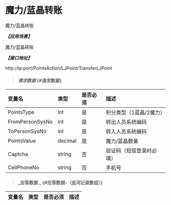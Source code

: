 # 魔力/蓝晶转账

魔力/蓝晶转账

_**【应用场景】**_

魔力/蓝晶转账

_**【接口地址】**_

http://ip:port/PointsAction/LJPoint/TransferLJPoint

> #### _请求数据_ {#请求数据}

| 变量名 | 类型 | 是否必须 | 描述 |
| :--- | :--- | :--- | :--- |
| PointsType| int | 是 |积分类型（1蓝晶/2魔力） | 
| FromPersonSysNo| int | 是 |转出人员系统编码 |
| ToPersonSysNo| int | 是 |转入人员系统编码 |
| PointsValue| decimal| 是 | 魔力/蓝晶数量|
| Captcha | string | 否 | 验证码（短信登录时必填） |
| CellPhoneNo| string | 否| 手机号 | 




> #### _应答数据 _ {#应答数据-（巡河记录数组）}

| 变量名 | 类型 | 是否必须 | 描述 |
| :--- | :--- | :--- | :--- |






